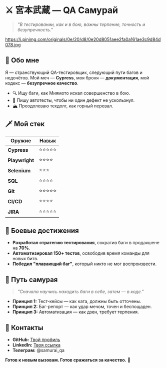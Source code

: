 # ⚔️ 宮本武蔵 — QA Самурай  

> *"В тестировании, как и в бою, важны терпение, точность и безупречность."*  

https://i.pinimg.com/originals/0e/20/d8/0e20d8051aee2fa0a161ae3c9d84d078.jpg
## 🏯 Обо мне  

Я — странствующий QA-тестировщик, следующий пути багов и недочётов. Мой меч — **Cypress**, моя броня — **документация**, мой кодекс — **безупречное качество**.  

- 🔍 Ищу баги, как Миямото искал совершенство в бою.  
- 🧪 Пишу автотесты, чтобы ни один дефект не ускользнул.  
- 🏔️ Преодолеваю техдолг, как горный перевал.  

## 🗡️ Мой стек  

| Оружие          | Навык          |  
|----------------|---------------|  
| **Cypress**    | ⭐⭐⭐⭐⭐       |  
| **Playwright** | ⭐⭐⭐⭐        |  
| **Selenium**   | ⭐⭐⭐          |  
| **SQL**        | ⭐⭐⭐⭐        |  
| **Git**        | ⭐⭐⭐⭐⭐       |  
| **CI/CD**      | ⭐⭐⭐⭐        |  
| **JIRA**       | ⭐⭐⭐⭐⭐       |  

## 🎌 Боевые достижения  

- **Разработал стратегию тестирования**, сократив баги в продакшене на **70%**.  
- **Автоматизировал 150+ тестов**, освободив время команды для новых битв.  
- **Победил "плавающий баг"**, который никто не мог воспроизвести.  

## 🏮 Путь самурая  

> *"Сначала научись находить баги в себе, затем — в коде."*  

- **Принцип 1:** Тест-кейсы — как ката, должны быть отточены.  
- **Принцип 2:** Баг-репорт — как удар мечом, точен и беспощаден.  
- **Принцип 3:** Автоматизация — как дзен, требует терпения.  

## 📜 Контакты  

- **GitHub:** [Твой профиль](https://github.com/username)  
- **LinkedIn:** [Твоя ссылка](https://linkedin.com/in/username)  
- **Телеграм:** @samurai_qa  

**Готов к новым вызовам. Готов сражаться за качество.** 🏯  
